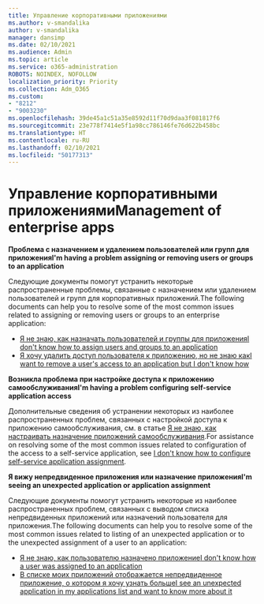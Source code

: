 ```yaml
---
title: Управление корпоративными приложениями
ms.author: v-smandalika
author: v-smandalika
manager: dansimp
ms.date: 02/10/2021
ms.audience: Admin
ms.topic: article
ms.service: o365-administration
ROBOTS: NOINDEX, NOFOLLOW
localization_priority: Priority
ms.collection: Adm_O365
ms.custom:
- "8212"
- "9003230"
ms.openlocfilehash: 39de45a1c51a35e8592d11f70d9daa3f081817f6
ms.sourcegitcommit: 23e778f7414e5f1a98cc786146fe76d622b458bc
ms.translationtype: HT
ms.contentlocale: ru-RU
ms.lasthandoff: 02/10/2021
ms.locfileid: "50177313"
---
```

# <a name="management-of-enterprise-apps"></a><span data-ttu-id="9796b-102">Управление корпоративными приложениями</span><span class="sxs-lookup"><span data-stu-id="9796b-102">Management of enterprise apps</span></span>

<span data-ttu-id="9796b-103">**Проблема с назначением и удалением пользователей или групп для приложения**</span><span class="sxs-lookup"><span data-stu-id="9796b-103">**I'm having a problem assigning or removing users or groups to an application**</span></span>

<span data-ttu-id="9796b-104">Следующие документы помогут устранить некоторые распространенные проблемы, связанные с назначением или удалением пользователей и групп для корпоративных приложений.</span><span class="sxs-lookup"><span data-stu-id="9796b-104">The following documents can help you to resolve some of the most common issues related to assigning or removing users or groups to an enterprise application:</span></span>

- [<span data-ttu-id="9796b-105">Я не знаю, как назначать пользователей и группы для приложения</span><span class="sxs-lookup"><span data-stu-id="9796b-105">I don't know how to assign users and groups to an application</span></span>](https://docs.microsoft.com/azure/active-directory/manage-apps/assign-user-or-group-access-portal)
- [<span data-ttu-id="9796b-106">Я хочу удалить доступ пользователя к приложению, но не знаю как</span><span class="sxs-lookup"><span data-stu-id="9796b-106">I want to remove a user's access to an application but I don't know how</span></span>](https://docs.microsoft.com/azure/active-directory/manage-apps/methods-for-removing-user-access)

<span data-ttu-id="9796b-107">**Возникла проблема при настройке доступа к приложению самообслуживания**</span><span class="sxs-lookup"><span data-stu-id="9796b-107">**I'm having a problem configuring self-service application access**</span></span>

<span data-ttu-id="9796b-108">Дополнительные сведения об устранении некоторых из наиболее распространенных проблем, связанных с настройкой доступа к приложению самообслуживания, см. в статье [Я не знаю, как настраивать назначение приложений самообслуживания](https://docs.microsoft.com/azure/active-directory/manage-apps/manage-self-service-access).</span><span class="sxs-lookup"><span data-stu-id="9796b-108">For assistance on resolving some of the most common issues related to configuration of the access to a self-service application, see [I don't know how to configure self-service application assignment](https://docs.microsoft.com/azure/active-directory/manage-apps/manage-self-service-access).</span></span>

<span data-ttu-id="9796b-109">**Я вижу непредвиденное приложения или назначение приложения**</span><span class="sxs-lookup"><span data-stu-id="9796b-109">**I'm seeing an unexpected application or application assignment**</span></span>

<span data-ttu-id="9796b-110">Следующие документы помогут устранить некоторые из наиболее распространенных проблем, связанных с выводом списка непредвиденных приложений или назначений пользователя для приложения.</span><span class="sxs-lookup"><span data-stu-id="9796b-110">The following documents can help you to resolve some of the most common issues related to listing of an unexpected application or to the unexpected assignment of a user to an application:</span></span>

- [<span data-ttu-id="9796b-111">Я не знаю, как пользователю назначено приложение</span><span class="sxs-lookup"><span data-stu-id="9796b-111">I don't know how a user was assigned to an application</span></span>](https://docs.microsoft.com/azure/active-directory/manage-apps/ways-users-get-assigned-to-applications)
- [<span data-ttu-id="9796b-112">В списке моих приложений отображается непредвиденное приложение, о котором я хочу узнать больше</span><span class="sxs-lookup"><span data-stu-id="9796b-112">I see an unexpected application in my applications list and want to know more about it</span></span>](https://docs.microsoft.com/azure/active-directory/manage-apps/application-types)












